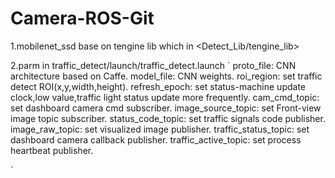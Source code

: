# Camera-ROS-Git
1.mobilenet_ssd base on tengine lib which in <Detect_Lib/tengine_lib>

2.parm in traffic_detect/launch/traffic_detect.launch
`
proto_file: CNN architecture based on Caffe.
model_file:  CNN weights.
roi_region:  set traffic detect ROI(x,y,width,height).
refresh_epoch: set status-machine update clock,low value,traffic light status update more frequently.
cam_cmd_topic: set dashboard camera cmd subscriber.
image_source_topic: set Front-view image topic subscriber.
status_code_topic: set traffic signals code publisher.
image_raw_topic: set visualized image publisher.
traffic_status_topic: set dashboard camera callback publisher.
traffic_active_topic: set process heartbeat publisher.

`
